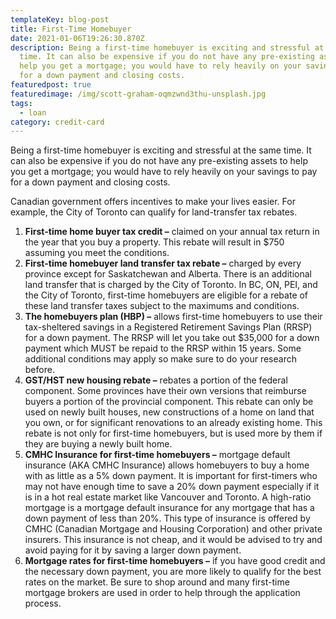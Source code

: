 ```yaml
---
templateKey: blog-post
title: First-Time Homebuyer
date: 2021-01-06T19:26:30.870Z
description: Being a first-time homebuyer is exciting and stressful at the same
  time. It can also be expensive if you do not have any pre-existing assets to
  help you get a mortgage; you would have to rely heavily on your savings to pay
  for a down payment and closing costs.
featuredpost: true
featuredimage: /img/scott-graham-oqmzwnd3thu-unsplash.jpg
tags:
  - loan
category: credit-card
---
```

Being a first-time homebuyer is exciting and stressful at the same time. It can also be expensive if you do not have any pre-existing assets to help you get a mortgage; you would have to rely heavily on your savings to pay for a down payment and closing costs.

Canadian government offers incentives to make your lives easier. For example, the City of Toronto can qualify for land-transfer tax rebates.

1. **First-time home buyer tax credit –** claimed on your annual tax return in the year that you buy a property. This rebate will result in $750 assuming you meet the conditions.
2. **First-time homebuyer land transfer tax rebate –** charged by every province except for Saskatchewan and Alberta. There is an additional land transfer that is charged by the City of Toronto. In BC, ON, PEI, and the City of Toronto, first-time homebuyers are eligible for a rebate of these land transfer taxes subject to the maximums and conditions.
3. **The homebuyers plan (HBP) –** allows first-time homebuyers to use their tax-sheltered savings in a Registered Retirement Savings Plan (RRSP) for a down payment. The RRSP will let you take out $35,000 for a down payment which MUST be repaid to the RRSP within 15 years. Some additional conditions may apply so make sure to do your research before.
4. **GST/HST new housing rebate –** rebates a portion of the federal component. Some provinces have their own versions that reimburse buyers a portion of the provincial component. This rebate can only be used on newly built houses, new constructions of a home on land that you own, or for significant renovations to an already existing home. This rebate is not only for first-time homebuyers, but is used more by them if they are buying a newly built home.
5. **CMHC Insurance for first-time homebuyers –** mortgage default insurance (AKA CMHC Insurance) allows homebuyers to buy a home with as little as a 5% down payment. It is important for first-timers who may not have enough time to save a 20% down payment especially if it is in a hot real estate market like Vancouver and Toronto. A high-ratio mortgage is a mortgage default insurance for any mortgage that has a down payment of less than 20%. This type of insurance is offered by CMHC (Canadian Mortgage and Housing Corporation) and other private insurers. This insurance is not cheap, and it would be advised to try and avoid paying for it by saving a larger down payment.
6. **Mortgage rates for first-time homebuyers –** if you have good credit and the necessary down payment, you are more likely to qualify for the best rates on the market. Be sure to shop around and many first-time mortgage brokers are used in order to help through the application process.